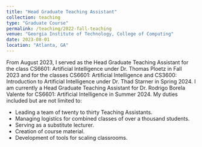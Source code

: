 ```yaml
---
title: "Head Graduate Teaching Assistant"
collection: teaching
type: "Graduate Course"
permalink: /teaching/2022-fall-teaching
venue: "Georgia Institute of Technology, College of Computing"
date: 2023-08-01
location: "Atlanta, GA"
---
```


From August 2023, I served as the Head Graduate Teaching Assistant for the class CS6601: Artificial Intelligence under Dr. Thomas Ploetz in Fall 2023 and for the classes CS6601: Artificial Intelligence and CS3600: Introduction to Artificial Intelligence under Dr. Thad Starner in Spring 2024. I am currently a Head Graduate Teaching Assistant for Dr. Rodrigo Borela Valente for CS6601: Artificial Intelligence in Summer 2024. My duties included but are not limited to:

- Leading a team of twenty to thirty Teaching Assistants.
- Managing logistics for combined classes of over a thousand students.
- Serving as a substitute lecturer.
- Creation of course material.
- Development of tools for scaling classrooms.